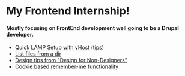 # My Frontend Internship!
#### Mostly focusing on FrontEnd development well going to be a Drupal developer.
- [Quick LAMP Setup with vHost (tips)](notes/Quick-Setup-Lamp.md)
- [List files from a dir](notes/List-dir-shell.md)
- [Design tips from "Design for Non-Designers"](notes/Designcuts.md)
- [Cookie based remember-me functionality](notes/cookie-based-remember.md)
